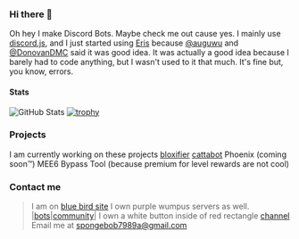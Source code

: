 ### Hi there 👋

Oh hey I make Discord Bots. Maybe check me out cause yes. I mainly use [discord.js](https://discordjs.org), and I just started using [Eris](https://abal.moe/Eris) because [@auguwu](https://github.com/auguwu) and [@DonovanDMC](https://github.com/DonovanDMC) said it was good idea. It was actually a good idea because I barely had to code anything, but I wasn't used to it that much. It's fine but, you know, errors.


#### Stats

![GitHub Stats](https://github-readme-stats.vercel.app/api?username=Spongeyboi&count_private=true&show_icons=true&theme=onedark)
[![trophy](https://github-profile-trophy.vercel.app/?username=ryo-ma&theme=onedark)](https://github.com/ryo-ma/github-profile-trophy)

### Projects

I am currently working on these projects
[bloxifier](https://bloxifier.spongebots.tk)
[cattabot](https://cattabot.spongebots.tk)
Phoenix (coming soon:tm:)
MEE6 Bypass Tool (because premium for level rewards are not cool)

### Contact me

> I am on [blue bird site](https://twitter.com/spongebob7989b)
> I own purple wumpus servers as well. |[bots](https://discord.gg/BK65Vq7)|[community](https://discord.gg/uVuPySdwhd)|
> I own a white button inside of red rectangle [channel](https://www.youtube.com/channel/UCgMhECTVMMx952ixL2I3J-Q)
> Email me at [spongebob7989a@gmail.com](mailto:spongebob7989@gmail.com)
